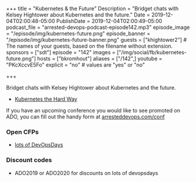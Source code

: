 +++
title = "Kubernetes & the Future"
Description = "Bridget chats with Kelsey Hightower about Kubernetes and the future."
Date = 2019-12-04T02:00:48-05:00
PublishDate = 2019-12-04T02:00:49-05:00
podcast_file = "arrested-devops-podcast-episode142.mp3"
episode_image = "/episode/img/kubernetes-future.png"
episode_banner = "/episode/img/kubernetes-future-banner.png"
guests = ["khightower2"] # The names of your guests, based on the filename without extension.
sponsors = ["sdt"]
episode = "142"
images = ["/img/social/fb/kubernetes-future.png"]
hosts = ["bkromhout"]
aliases = ["/142",]
youtube = "PKcXccvE5Fo"
explicit = "no" # values are "yes" or "no"


+++

Bridget chats with Kelsey Hightower about Kubernetes and the future.

- [Kubernetes the Hard Way](https://github.com/kelseyhightower/kubernetes-the-hard-way)


If you have an upcoming conference you would like to see promoted on ADO, you can fill out the handy form at [arresteddevops.com/conf](https://arresteddevops.com/conf)


### Open CFPs

- [lots of DevOpsDays](https://devopsdays.org/speaking)

### Discount codes
- ADO2019 or ADO2020 for discounts on lots of devopsdays

